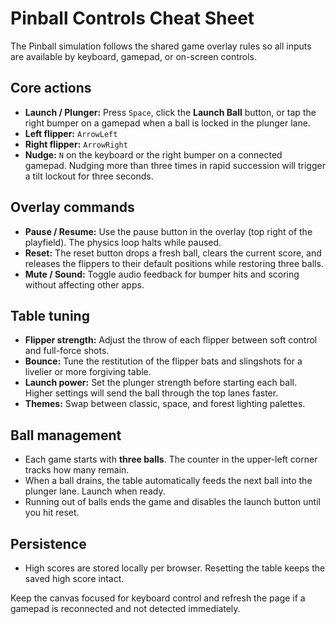# Pinball Controls Cheat Sheet

The Pinball simulation follows the shared game overlay rules so all inputs are
available by keyboard, gamepad, or on-screen controls.

## Core actions

- **Launch / Plunger:** Press `Space`, click the **Launch Ball** button, or tap
  the right bumper on a gamepad when a ball is locked in the plunger lane.
- **Left flipper:** `ArrowLeft`
- **Right flipper:** `ArrowRight`
- **Nudge:** `N` on the keyboard or the right bumper on a connected gamepad.
  Nudging more than three times in rapid succession will trigger a tilt lockout
  for three seconds.

## Overlay commands

- **Pause / Resume:** Use the pause button in the overlay (top right of the
  playfield). The physics loop halts while paused.
- **Reset:** The reset button drops a fresh ball, clears the current score, and
  releases the flippers to their default positions while restoring three balls.
- **Mute / Sound:** Toggle audio feedback for bumper hits and scoring without
  affecting other apps.

## Table tuning

- **Flipper strength:** Adjust the throw of each flipper between soft control
  and full-force shots.
- **Bounce:** Tune the restitution of the flipper bats and slingshots for a
  livelier or more forgiving table.
- **Launch power:** Set the plunger strength before starting each ball. Higher
  settings will send the ball through the top lanes faster.
- **Themes:** Swap between classic, space, and forest lighting palettes.

## Ball management

- Each game starts with **three balls**. The counter in the upper-left corner
  tracks how many remain.
- When a ball drains, the table automatically feeds the next ball into the
  plunger lane. Launch when ready.
- Running out of balls ends the game and disables the launch button until you
  hit reset.

## Persistence

- High scores are stored locally per browser. Resetting the table keeps the
  saved high score intact.

Keep the canvas focused for keyboard control and refresh the page if a gamepad
is reconnected and not detected immediately.
